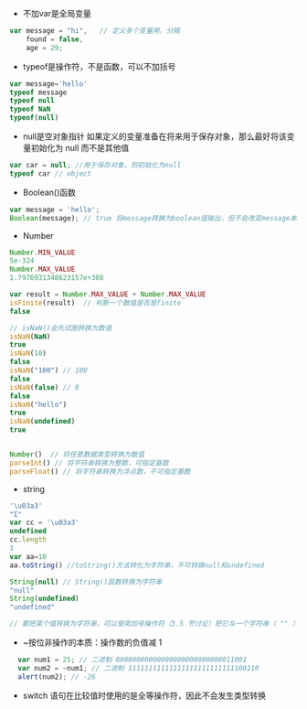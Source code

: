 - 不加var是全局变量
```javascript
var message = "hi",   // 定义多个变量用，分隔
    found = false,
    age = 29;
```
- typeof是操作符，不是函数，可以不加括号
```javascript
var message='hello'
typeof message
typeof null
typeof NaN
typeof(null)
```
- null是空对象指针
  如果定义的变量准备在将来用于保存对象，那么最好将该变量初始化为 null 而不是其他值
```javascript
var car = null; //用于保存对象，则初始化为null
typeof car // object
```
- Boolean()函数
```javascript
var message = 'hello';
Boolean(message); // true 将message转换为boolean值输出，但不会改变message本身
```
- Number
```javascript
Number.MIN_VALUE
5e-324
Number.MAX_VALUE
1.7976931348623157e+308

var result = Number.MAX_VALUE + Number.MAX_VALUE
isFinite(result)  // 判断一个数值是否是finite
false

// isNaN()会先试图转换为数值
isNaN(NaN)
true
isNaN(10)
false
isNaN("100") // 100
false
isNaN(false) // 0
false
isNaN("hello")
true
isNaN(undefined)
true


Number()  // 将任意数据类型转换为数值
parseInt() // 将字符串转换为整数，可指定基数
parseFloat() // 将字符串转换为浮点数，不可指定基数
```


- string
```javascript
'\u03a3'
"Σ"
var cc = '\u03a3'
undefined
cc.length
1
var aa=10
aa.toString() //toString()方法转化为字符串，不可转换null和undefined

String(null) // String()函数转换为字符串
"null"
String(undefined)
"undefined"

// 要把某个值转换为字符串，可以使用加号操作符（3.5 节讨论）把它与一个字符串（ "" ）加在一起
```

- ~按位非操作的本质：操作数的负值减 1

```javascript
  var num1 = 25; // 二进制 00000000000000000000000000011001
  var num2 = ~num1; // 二进制 11111111111111111111111111100110
  alert(num2); // -26
```
- switch 语句在比较值时使用的是全等操作符，因此不会发生类型转换


  

